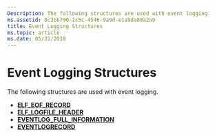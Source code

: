```yaml
---
Description: The following structures are used with event logging.
ms.assetid: 8c3bb790-1c5c-4546-9a9d-e1a9da88a2a9
title: Event Logging Structures
ms.topic: article
ms.date: 05/31/2018
---
```


# Event Logging Structures

The following structures are used with event logging.

-   [**ELF\_EOF\_RECORD**](https://msdn.microsoft.com/library/windows/desktop/bb309022)
-   [**ELF\_LOGFILE\_HEADER**](https://msdn.microsoft.com/library/windows/desktop/bb309024)
-   [**EVENTLOG\_FULL\_INFORMATION**](/windows/desktop/api/Winbase/ns-winbase-_eventlog_full_information)
-   [**EVENTLOGRECORD**](/windows/desktop/api/Winnt/ns-winnt-_eventlogrecord)

 

 



